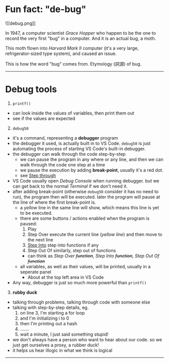 # Fun fact: "de-bug"

![[debug.png]]

In 1947, a computer scientist *Grace Hopper* who happen to be the one to record the very first "bug" in a computer. And it is an actual bug, a moth.

This moth flown into *Harvard Mark II* computer (it's a very large, refrigerator-sized type system), and caused an issue.

This is how the word "bug" comes from. Etymology (詞源) of bug.
___

# Debug tools

1. `printf()`
* can look inside the values of variables, then print them out
* see if the values are expected

2. `debug50`
* it's a command, representing a **debugger** program
* the debugger it used, is actually built in to VS Code. `debug50` is just automating the process of starting VS Code's built-in debugger.
* the debugger can walk through the code step-by-step
	* we can pause the program in any where or any line, and then we can walk through the code one step at a time
	* we pause the execution by adding **break-point**, usually it's a red dot.
	* see [Step through](https://video.cs50.io/---HbbANxDQ)
* VS Code usually open *Debug Console* when running debugger. but we can get back to the normal *Terminal* if we don't need it.
* after adding break-point (otherwise `debug50` consider it has no need to run), the program then will be executed. later the program will pause at the line of where the first break-point is.
	* a *yellow* line in the same line will show, which means this line is yet to be executed.
	* there are some buttons / actions enabled when the program is paused:
		1. Play
		2. Step Over
		   execute the current line (*yellow line*) and then move to the next line
		3. [Step Into](https://video.cs50.io/tk3cl8hyfqM?start=1)
		   step into functions if any
		4. Step Out Of
		   similarly, step out of functions
		* can think as *Step Over ~~function~~, Step Into ~~function~~, Step Out Of ~~function~~*
	* all variables, as well as their values, will be printed, usually in a seperate panel
		* About at the top left area in VS Code
* Any way, debugger is just so much more powerful than `printf()`

3. **rubby duck**
* talking through problems, talking through code with someone else
* talking with step-by-step details, eg.
	1. on line 3, I'm starting a for loop
	2. and I'm initializing i to 0
	3. then I'm printing out a hash
	4. .......
	5. wait a minute, I just said something stupid!
* we don't always have a person who want to hear about our code. so we just get ourselves a proxy, a rubber duck!
* it helps us hear illogic in what we think is logical
___

